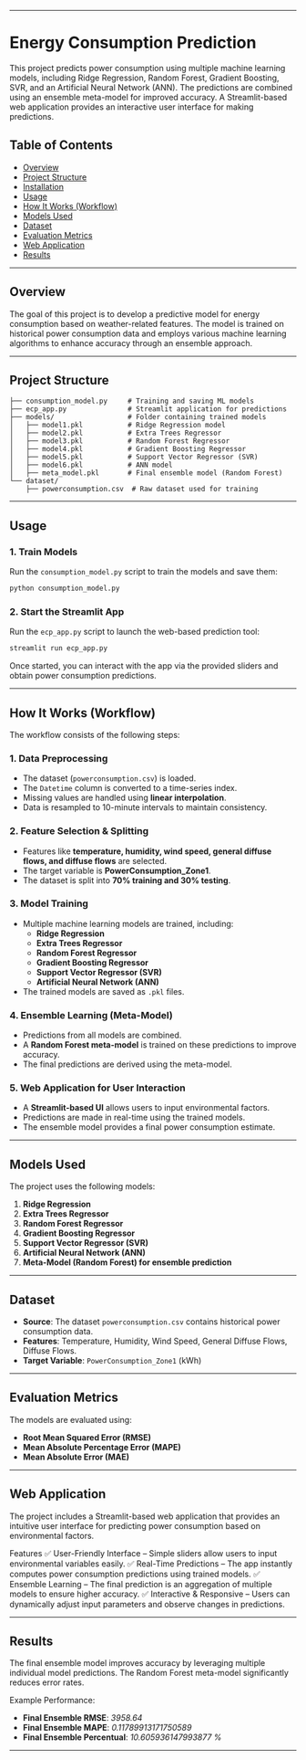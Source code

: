 
---

# **Energy Consumption Prediction**

This project predicts power consumption using multiple machine learning models, including Ridge Regression, Random Forest, Gradient Boosting, SVR, and an Artificial Neural Network (ANN). The predictions are combined using an ensemble meta-model for improved accuracy. A Streamlit-based web application provides an interactive user interface for making predictions.

## **Table of Contents**
- [Overview](#overview)
- [Project Structure](#project-structure)
- [Installation](#installation)
- [Usage](#usage)
- [How It Works (Workflow)](#how-it-works-workflow)
- [Models Used](#models-used)
- [Dataset](#dataset)
- [Evaluation Metrics](#evaluation-metrics)
- [Web Application](#web-application)
- [Results](#results)

---

## **Overview**
The goal of this project is to develop a predictive model for energy consumption based on weather-related features. The model is trained on historical power consumption data and employs various machine learning algorithms to enhance accuracy through an ensemble approach.

---

## **Project Structure**
```
├── consumption_model.py     # Training and saving ML models
├── ecp_app.py               # Streamlit application for predictions
├── models/                  # Folder containing trained models
│   ├── model1.pkl           # Ridge Regression model
│   ├── model2.pkl           # Extra Trees Regressor
│   ├── model3.pkl           # Random Forest Regressor
│   ├── model4.pkl           # Gradient Boosting Regressor
│   ├── model5.pkl           # Support Vector Regressor (SVR)
│   ├── model6.pkl           # ANN model
│   ├── meta_model.pkl       # Final ensemble model (Random Forest)
└── dataset/
    ├── powerconsumption.csv  # Raw dataset used for training
```

---


## **Usage**
### **1. Train Models**
Run the `consumption_model.py` script to train the models and save them:
```bash
python consumption_model.py
```

### **2. Start the Streamlit App**
Run the `ecp_app.py` script to launch the web-based prediction tool:
```bash
streamlit run ecp_app.py
```
Once started, you can interact with the app via the provided sliders and obtain power consumption predictions.

---

## **How It Works (Workflow)**
The workflow consists of the following steps:

### **1. Data Preprocessing**
- The dataset (`powerconsumption.csv`) is loaded.
- The `Datetime` column is converted to a time-series index.
- Missing values are handled using **linear interpolation**.
- Data is resampled to 10-minute intervals to maintain consistency.

### **2. Feature Selection & Splitting**
- Features like **temperature, humidity, wind speed, general diffuse flows, and diffuse flows** are selected.
- The target variable is **PowerConsumption_Zone1**.
- The dataset is split into **70% training and 30% testing**.

### **3. Model Training**
- Multiple machine learning models are trained, including:
  - **Ridge Regression**
  - **Extra Trees Regressor**
  - **Random Forest Regressor**
  - **Gradient Boosting Regressor**
  - **Support Vector Regressor (SVR)**
  - **Artificial Neural Network (ANN)**
- The trained models are saved as `.pkl` files.

### **4. Ensemble Learning (Meta-Model)**
- Predictions from all models are combined.
- A **Random Forest meta-model** is trained on these predictions to improve accuracy.
- The final predictions are derived using the meta-model.

### **5. Web Application for User Interaction**
- A **Streamlit-based UI** allows users to input environmental factors.
- Predictions are made in real-time using the trained models.
- The ensemble model provides a final power consumption estimate.

---

## **Models Used**
The project uses the following models:
1. **Ridge Regression**
2. **Extra Trees Regressor**
3. **Random Forest Regressor**
4. **Gradient Boosting Regressor**
5. **Support Vector Regressor (SVR)**
6. **Artificial Neural Network (ANN)**
7. **Meta-Model (Random Forest) for ensemble prediction**

---

## **Dataset**
- **Source**: The dataset `powerconsumption.csv` contains historical power consumption data.
- **Features**: Temperature, Humidity, Wind Speed, General Diffuse Flows, Diffuse Flows.
- **Target Variable**: `PowerConsumption_Zone1` (kWh)

---

## **Evaluation Metrics**
The models are evaluated using:
- **Root Mean Squared Error (RMSE)**
- **Mean Absolute Percentage Error (MAPE)**
- **Mean Absolute Error (MAE)**

---

## **Web Application**
The project includes a Streamlit-based web application that provides an intuitive user interface for predicting power consumption based on environmental factors.

Features
✅ User-Friendly Interface – Simple sliders allow users to input environmental variables easily.
✅ Real-Time Predictions – The app instantly computes power consumption predictions using trained models.
✅ Ensemble Learning – The final prediction is an aggregation of multiple models to ensure higher accuracy.
✅ Interactive & Responsive – Users can dynamically adjust input parameters and observe changes in predictions.

---

## **Results**
The final ensemble model improves accuracy by leveraging multiple individual model predictions. The Random Forest meta-model significantly reduces error rates.

Example Performance:
- **Final Ensemble RMSE**: *3958.64*
- **Final Ensemble MAPE**: *0.11789913171750589*
- **Final Ensemble Percentual**: *10.605936147993877 %*

---
